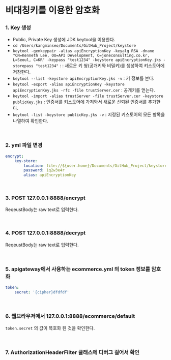 # 비대칭키를 이용한 암호화

### 1. Key 생성

- Public, Private Key 생성에 JDK keytool을 이용한다.
- `cd /Users/kangminseo/Documents/GitHub_Project/keystore`
- `keytool -genkeypair -alias apiEncryptionKey -keyalg RSA -dname "CN=Kenneth Lee, OU=API Development, O=joneconsulting.co.kr, L=Seoul, C=KR" -keypass "test1234" -keystore apiEncryptionKey.jks -storepass "test1234"` :  : 새로운 키 쌍(공개키와 비밀키)를 생성하여 키스토어에 저장한다.
- `keytool --list -keystore apiEncryptionKey.jks -v`  : 키 정보를 본다.
- `keytool -export -alias apiEncryptionKey -keystore apiEncryptionKey.jks -rfc -file trustServer.cer` : 공개키를 얻는다.
- `keytool -import -alias trustServer -file trustServer.cer -keystore publicKey.jks` : 인증서를 키스토어에 가져와서 새로운 신뢰된 인증서를 추가한다.
- `keytool -list -keystore publicKey.jks -v` : 지정된 키스토어의 모든 항목을 나열하여 확인한다.

<br>

### 2. yml 파일 변경
    
```yaml
encrypt:
    key-store:
        location: file://${user.home}/Documents/GitHub_Project/keystore/apiEncryptionKey.jks
        password: 1q2w3e4r
        alias: apiEncryptionKey
```
    
<br>

### 3. POST 127.0.0.1:8888/encrypt
ReqeustBody는 raw text로 입력한다.

<br>

### 4. POST 127.0.0.1:8888/decrypt
ReqeustBody는 raw text로 입력한다.

<br>

### 5. apigateway에서 사용하는 ecommerce.yml 의 token 정보를 암호화
    
```yaml
token:
    secret: '{cipher}dfdfdf'
```
    
<br>

### 6. 웹브라우저에서 127.0.0.1:8888/ecommerce/default
`token.secret` 의 값이 복호화 된 것을 확인한다.

<br>

### 7. AuthorizationHeaderFilter 클래스에 디버그 걸어서 확인